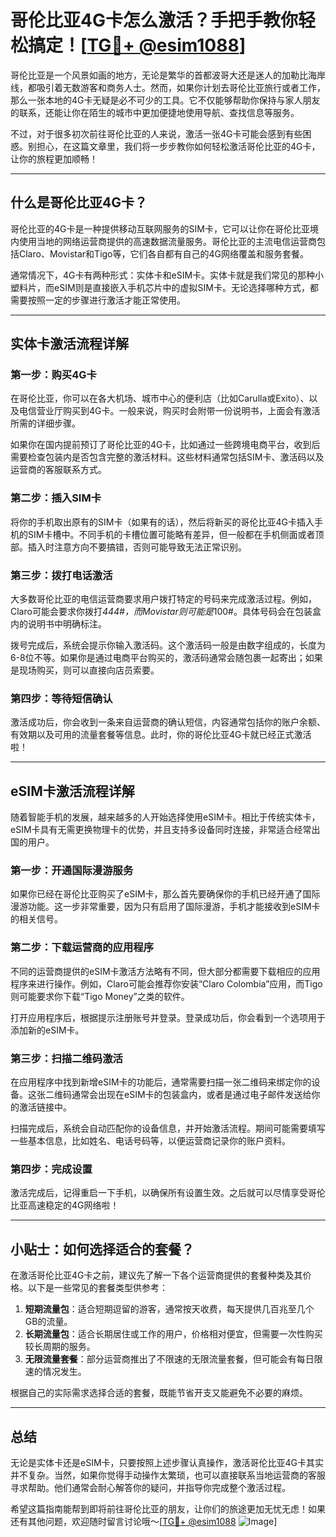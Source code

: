 # 哥伦比亚4G卡怎么激活？手把手教你轻松搞定！[[TG💪+ @esim1088](https://t.me/s/esim1088)]

哥伦比亚是一个风景如画的地方，无论是繁华的首都波哥大还是迷人的加勒比海岸线，都吸引着无数游客和商务人士。然而，如果你计划去哥伦比亚旅行或者工作，那么一张本地的4G卡无疑是必不可少的工具。它不仅能够帮助你保持与家人朋友的联系，还能让你在陌生的城市中更加便捷地使用导航、查找信息等服务。

不过，对于很多初次前往哥伦比亚的人来说，激活一张4G卡可能会感到有些困惑。别担心，在这篇文章里，我们将一步步教你如何轻松激活哥伦比亚的4G卡，让你的旅程更加顺畅！

---

## 什么是哥伦比亚4G卡？

哥伦比亚的4G卡是一种提供移动互联网服务的SIM卡，它可以让你在哥伦比亚境内使用当地的网络运营商提供的高速数据流量服务。哥伦比亚的主流电信运营商包括Claro、Movistar和Tigo等，它们各自都有自己的4G网络覆盖和服务套餐。

通常情况下，4G卡有两种形式：实体卡和eSIM卡。实体卡就是我们常见的那种小塑料片，而eSIM则是直接嵌入手机芯片中的虚拟SIM卡。无论选择哪种方式，都需要按照一定的步骤进行激活才能正常使用。

---

## 实体卡激活流程详解

### 第一步：购买4G卡
在哥伦比亚，你可以在各大机场、城市中心的便利店（比如Carulla或Exito）、以及电信营业厅购买到4G卡。一般来说，购买时会附带一份说明书，上面会有激活所需的详细步骤。

如果你在国内提前预订了哥伦比亚的4G卡，比如通过一些跨境电商平台，收到后需要检查包装内是否包含完整的激活材料。这些材料通常包括SIM卡、激活码以及运营商的客服联系方式。

### 第二步：插入SIM卡
将你的手机取出原有的SIM卡（如果有的话），然后将新买的哥伦比亚4G卡插入手机的SIM卡槽中。不同手机的卡槽位置可能略有差异，但一般都在手机侧面或者顶部。插入时注意方向不要搞错，否则可能导致无法正常识别。

### 第三步：拨打电话激活
大多数哥伦比亚的电信运营商要求用户拨打特定的号码来完成激活过程。例如，Claro可能会要求你拨打*444#，而Movistar则可能是*100#。具体号码会在包装盒内的说明书中明确标注。

拨号完成后，系统会提示你输入激活码。这个激活码一般是由数字组成的，长度为6-8位不等。如果你是通过电商平台购买的，激活码通常会随包裹一起寄出；如果是现场购买，则可以直接向店员索要。

### 第四步：等待短信确认
激活成功后，你会收到一条来自运营商的确认短信，内容通常包括你的账户余额、有效期以及可用的流量套餐等信息。此时，你的哥伦比亚4G卡就已经正式激活啦！

---

## eSIM卡激活流程详解

随着智能手机的发展，越来越多的人开始选择使用eSIM卡。相比于传统实体卡，eSIM卡具有无需更换物理卡的优势，并且支持多设备同时连接，非常适合经常出国的用户。

### 第一步：开通国际漫游服务
如果你已经在哥伦比亚购买了eSIM卡，那么首先要确保你的手机已经开通了国际漫游功能。这一步非常重要，因为只有启用了国际漫游，手机才能接收到eSIM卡的相关信号。

### 第二步：下载运营商的应用程序
不同的运营商提供的eSIM卡激活方法略有不同，但大部分都需要下载相应的应用程序来进行操作。例如，Claro可能会推荐你安装“Claro Colombia”应用，而Tigo则可能要求你下载“Tigo Money”之类的软件。

打开应用程序后，根据提示注册账号并登录。登录成功后，你会看到一个选项用于添加新的eSIM卡。

### 第三步：扫描二维码激活
在应用程序中找到新增eSIM卡的功能后，通常需要扫描一张二维码来绑定你的设备。这张二维码通常会出现在eSIM卡的包装盒内，或者是通过电子邮件发送给你的激活链接中。

扫描完成后，系统会自动匹配你的设备信息，并开始激活流程。期间可能需要填写一些基本信息，比如姓名、电话号码等，以便运营商记录你的账户资料。

### 第四步：完成设置
激活完成后，记得重启一下手机，以确保所有设置生效。之后就可以尽情享受哥伦比亚高速稳定的4G网络啦！

---

## 小贴士：如何选择适合的套餐？

在激活哥伦比亚4G卡之前，建议先了解一下各个运营商提供的套餐种类及其价格。以下是一些常见的套餐类型供参考：

1. **短期流量包**：适合短期逗留的游客，通常按天收费，每天提供几百兆至几个GB的流量。
2. **长期流量包**：适合长期居住或工作的用户，价格相对便宜，但需要一次性购买较长周期的服务。
3. **无限流量套餐**：部分运营商推出了不限速的无限流量套餐，但可能会有每日限速的情况发生。

根据自己的实际需求选择合适的套餐，既能节省开支又能避免不必要的麻烦。

---

## 总结

无论是实体卡还是eSIM卡，只要按照上述步骤认真操作，激活哥伦比亚4G卡其实并不复杂。当然，如果你觉得手动操作太繁琐，也可以直接联系当地运营商的客服寻求帮助。他们通常会耐心解答你的疑问，并指导你完成整个激活过程。

希望这篇指南能帮到即将前往哥伦比亚的朋友，让你们的旅途更加无忧无虑！如果还有其他问题，欢迎随时留言讨论哦～[[TG💪+ @esim1088](https://t.me/s/esim1088) ![Image](https://i.postimg.cc/4NQfJmqS/Snipaste-2025-05-13-00-14-12.png)]